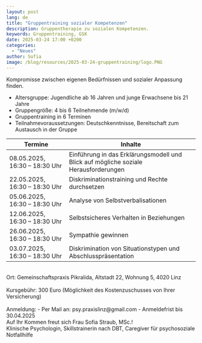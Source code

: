 ```yaml
---
layout: post
lang: de
title: "Gruppentraining sozialer Kompetenzen"
description: Gruppentherapie zu sozialen Kompetenzen.
keywords: Gruppentraining, GSK
date: 2025-03-24 17:00 +0200
categories:
  - "Neues"
author: Sofia
image: /blog/resources/2025-03-24-gruppentraining/logo.PNG
---
```

Kompromisse zwischen eigenen Bedürfnissen und sozialer Anpassung finden.

<!--more-->

- Altersgruppe: Jugendliche ab 16 Jahren und junge Erwachsene bis 21 Jahre
- Gruppengröße: 4 bis 6 Teilnehmende (m/w/d)
- Gruppentraining in 6 Terminen
- Teilnahmevoraussetzungen: Deutschkenntnisse, Bereitschaft zum Austausch in der Gruppe

| Termine                       | Inhalte                                                                             |
| ----------------------------- | ----------------------------------------------------------------------------------- |
| 08.05.2025, 16:30 – 18:30 Uhr | Einführung in das Erklärungsmodell und Blick auf mögliche soziale Herausforderungen |
| 22.05.2025, 16:30 – 18:30 Uhr | Diskriminationstraining und Rechte durchsetzen                                      |
| 05.06.2025, 16:30 – 18:30 Uhr | Analyse von Selbstverbalisationen                                                   |
| 12.06.2025, 16:30 – 18:30 Uhr | Selbstsicheres Verhalten in Beziehungen                                             |
| 26.06.2025, 16:30 – 18:30 Uhr | Sympathie gewinnen                                                                  |
| 03.07.2025, 16:30 – 18:30 Uhr | Diskrimination von Situationstypen und Abschlusspräsentation                        |


<br />
<span class="post-highlight">Ort:</span> Gemeinschaftspraxis Pikralida, Altstadt 22, Wohnung 5, 4020 Linz
<br /><br />
<span class="post-highlight">Kursgebühr:</span> 300 Euro (Möglichkeit des Kostenzuschusses von Ihrer Versicherung)
<br /><br />
<span class="post-highlight">Anmeldung:</span>
- Per Mail an: psy.praxislinz@gmail.com
- Anmeldefrist bis 30.04.2025

<br />
<div class="post-closing">
Auf Ihr Kommen freut sich Frau Sofia Straub, MSc.!<br />
Klinische Psychologin, Skillstrainerin nach DBT, Caregiver für psychosoziale Notfallhilfe
</div>